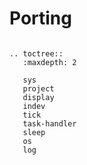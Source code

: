 # Porting

```eval_rst

.. toctree::
   :maxdepth: 2

   sys
   project
   display
   indev
   tick
   task-handler
   sleep
   os
   log
   
```
